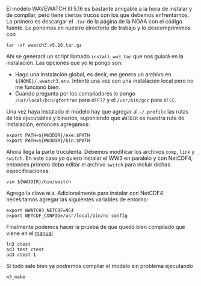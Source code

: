 El modelo WAVEWATCH III 5.16 es bastante amigable a la hora de instalar y de compilar, pero tiene ciertos trucos con los que debemos enfrentarnos. Lo primero es descargar el `.tar` de la página de la NOAA con el código fuente. Lo ponemos en nuestro directorio de trabajo y lo descomprimimos con 
```
tar -xf wwatch3.v5.16.tar.gz
```

Ahí se generará un script llamado `install_ww3_tar` que nos guiará en la instalación. Las opciones que yo le pongo son:
- Hago una instalación global, es decir, me genera un archivo en `${HOME}/.wwatch3.env`. Intenté una vez con una instalación local pero no me funcionó bien.
- Cuando pregunta por los compiladores le pongo `/usr/local/bin/gfortran` para el `F77` y el `/usr/bin/gcc` para el `CC`.

Una vez haya instalado el modelo hay que agregar al `~/.profile` las rutas de los ejecutables y binarios, suponiendo que `WW3DIR` es nuestra ruta de instalación, entonces agregamos:

```
export PATH=${WW3DIR}/exe:$PATH
export PATH=${WW3DIR}/bin:$PATH
```

Ahora llega la parte truculenta. Debemos modificar los archivos `comp`, `link` y `switch`. En este caso yo quiero instalar el WW3 en paralelo y con NetCDF4, entonces primero debo editar el archivo `switch` para incluir dichas especificaciones:

```
vim ${WW3DIR}/bin/switch
```

Agrego la clave `NC4`. Adicionalmente para instalar con NetCDF4 necesitamos agregar las siguientes variables de entorno:

```
export WWATCH3_NETCDF=NC4
export NETCDF_CONFIG=/usr/local/bin/nc-config
```

Finalmente podemos hacer la prueba de que quedó bien compilado que viene en el [manual](http://polar.ncep.noaa.gov/waves/wavewatch/manual.v4.18.pdf)

```
ln3 ctest
ad3 test ctest
ad3 ctest 1
```

Si todo sale bien ya podremos compilar el modelo sin problema ejecutando

```
w3_make
```
